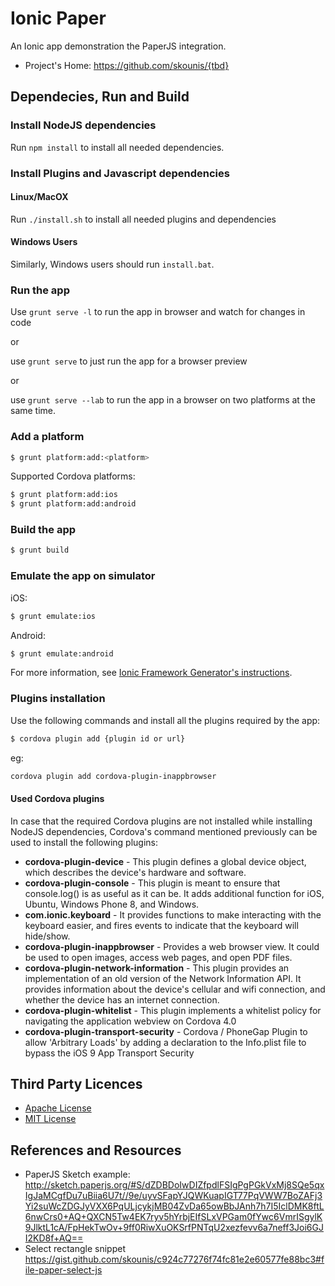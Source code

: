 
# Ionic Paper
An Ionic app demonstration the PaperJS integration.

* Project's Home: https://github.com/skounis/{tbd}

## Dependecies, Run and Build

### Install NodeJS dependencies

Run `npm install` to install all needed dependencies.

### Install Plugins and Javascript dependencies
#### Linux/MacOX
Run `./install.sh` to install all needed plugins and dependencies

#### Windows Users
Similarly, Windows users should run `install.bat`.

### Run the app
Use `grunt serve -l` to run the app in browser and watch for changes in code

or

use `grunt serve` to just run the app for a browser preview

or

use `grunt serve --lab` to run the app in a browser on two platforms at the same time.

### Add a platform

```bash
$ grunt platform:add:<platform>
```

Supported Cordova platforms:

```bash
$ grunt platform:add:ios
$ grunt platform:add:android
```

### Build the app

```bash
$ grunt build
```

### Εmulate the app on simulator
iOS:

```bash
$ grunt emulate:ios
```

Android:

```bash
$ grunt emulate:android
```

For more information, see [Ionic Framework Generator's instructions](https://github.com/diegonetto/generator-ionic).

### Plugins installation

Use the following commands and install all the plugins required by the app:
```bash
$ cordova plugin add {plugin id or url}
```

eg:

```bash
cordova plugin add cordova-plugin-inappbrowser
```

#### Used Cordova plugins
In case that the required Cordova plugins are not installed while installing NodeJS dependencies, Cordova's command mentioned previously can be used to install the following plugins:

* **cordova-plugin-device** - This plugin defines a global device object, which describes the device's hardware and software.
* **cordova-plugin-console** - This plugin is meant to ensure that console.log() is as useful as it can be. It adds additional function for iOS, Ubuntu, Windows Phone 8, and Windows.
* **com.ionic.keyboard** - It provides functions to make interacting with the keyboard easier, and fires events to indicate that the keyboard will hide/show.
* **cordova-plugin-inappbrowser** - Provides a web browser view. It could be used to open images, access web pages, and open PDF files.
* **cordova-plugin-network-information** - This plugin provides an implementation of an old version of the Network Information API. It provides information about the device's cellular and wifi connection, and whether the device has an internet connection.
* **cordova-plugin-whitelist** - This plugin implements a whitelist policy for navigating the application webview on Cordova 4.0
* **cordova-plugin-transport-security** - Cordova / PhoneGap Plugin to allow 'Arbitrary Loads' by adding a declaration to the Info.plist file to bypass the iOS 9 App Transport Security

## Third Party Licences
* [Apache License](http://www.apache.org/licenses/)
* [MIT License](https://opensource.org/licenses/MIT)

## References and Resources
* PaperJS Sketch example:  http://sketch.paperjs.org/#S/dZDBDoIwDIZfpdlFSIgPgPGkVxMj8SQe5qxIgJaMCgfDu7uBiia6U7t//9e/uyvSFapYJQWKuapIGT77PqVWW7BoZAFj3Yi2suWcZDGJyVXX6PqULjcykjMB04ZvDa65owBbJAnh7h7I5IclDMK8ftL6nwCrs0+AQ+QXCN5Tw4EK7ryv5hYrbjEIfSLxVPGam0fYwc6VmrISgylK9JlktL1cA/FpHekTwOv+9ff0RiwXuOKSrfPNTqU2xezfevv6a7neff3Joi6GJI2KD8f+AQ==
* Select rectangle snippet https://gist.github.com/skounis/c924c77276f74fc81e2e60577fe88bc3#file-paper-select-js
